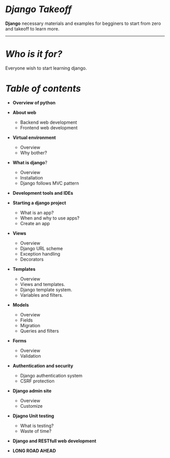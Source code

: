 _Django Takeoff_
===
**Django** necessary materials and examples for begginers to start from zero and takeoff to learn more.

---

_Who is it for?_
===
Everyone wish to start learning django.

_Table of contents_
===
* **Overview of python**
* **About web**
	* Backend web development
	* Frontend web development
* **Virtual environment**
	* Overview
	* Why bother?
	
* **What is django**?
	* Overview
	* Installation
	* Django follows MVC pattern
  
* **Development tools and IDEs**
* **Starting a django project**
	* What is an app?
	* When and why to use apps?
	* Create an app
* **Views**
	* Overview
	* Django URL scheme
	* Exception handling
	* Decorators
* **Templates**
	* Overview
	* Views and templates.
	* Django template system.
	* Variables and filters.
* **Models**
	* Overview
	* Fields
	* Migration
	* Queries and filters
* **Forms**
	* Overview
	* Validation
* **Authentication and security**
	* Django authentication system
	* CSRF protection
* **Django admin site**
	* Overview
	* Customize
* **Djagno Unit testing**
	* What is testing?
	* Waste of time?
* **Django and RESTfull web development**
* **LONG ROAD AHEAD**
